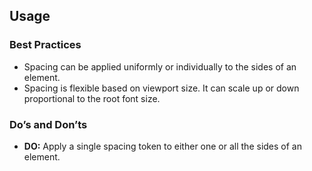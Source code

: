 ## Usage

### Best Practices

- Spacing can be applied uniformly or individually to the sides of an element. 
- Spacing is flexible based on viewport size. It can scale up or down proportional to the root font size.

### Do’s and Don’ts
- **DO:** Apply a single spacing token to either one or all the sides of an element.
